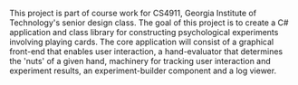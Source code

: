 This project is part of course work for CS4911, Georgia Institute of Technology's senior design class.   The goal of this project is to create a C# application and class library for constructing psychological experiments involving playing cards.  The core application will consist of a graphical front-end that enables user interaction, a hand-evaluator that determines the 'nuts' of a given hand, machinery for tracking user interaction and experiment results, an experiment-builder component and a log viewer.